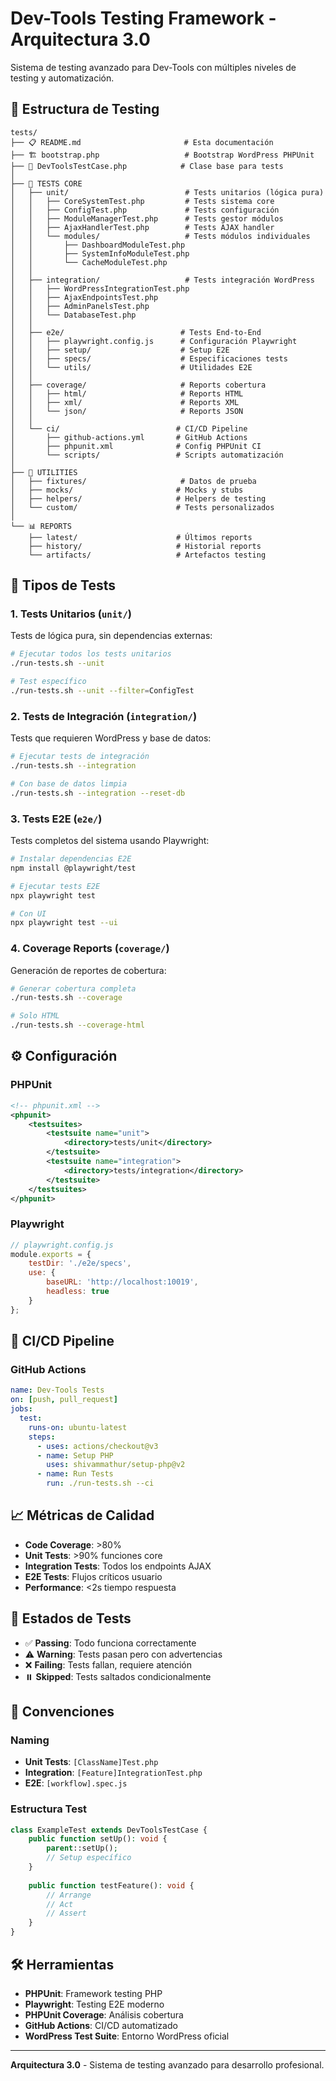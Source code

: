 # Dev-Tools Testing Framework - Arquitectura 3.0

Sistema de testing avanzado para Dev-Tools con múltiples niveles de testing y automatización.

## 📁 Estructura de Testing

```
tests/
├── 📋 README.md                       # Esta documentación
├── 🏗️ bootstrap.php                   # Bootstrap WordPress PHPUnit
├── 📝 DevToolsTestCase.php            # Clase base para tests
│
├── 🧪 TESTS CORE
│   ├── unit/                          # Tests unitarios (lógica pura)
│   │   ├── CoreSystemTest.php         # Tests sistema core
│   │   ├── ConfigTest.php             # Tests configuración
│   │   ├── ModuleManagerTest.php      # Tests gestor módulos
│   │   ├── AjaxHandlerTest.php        # Tests AJAX handler
│   │   └── modules/                   # Tests módulos individuales
│   │       ├── DashboardModuleTest.php
│   │       ├── SystemInfoModuleTest.php
│   │       └── CacheModuleTest.php
│   │
│   ├── integration/                   # Tests integración WordPress
│   │   ├── WordPressIntegrationTest.php
│   │   ├── AjaxEndpointsTest.php
│   │   ├── AdminPanelsTest.php
│   │   └── DatabaseTest.php
│   │
│   ├── e2e/                          # Tests End-to-End
│   │   ├── playwright.config.js      # Configuración Playwright
│   │   ├── setup/                    # Setup E2E
│   │   ├── specs/                    # Especificaciones tests
│   │   └── utils/                    # Utilidades E2E
│   │
│   ├── coverage/                     # Reports cobertura
│   │   ├── html/                     # Reports HTML
│   │   ├── xml/                      # Reports XML
│   │   └── json/                     # Reports JSON
│   │
│   └── ci/                          # CI/CD Pipeline
│       ├── github-actions.yml       # GitHub Actions
│       ├── phpunit.xml              # Config PHPUnit CI
│       └── scripts/                 # Scripts automatización
│
├── 🔧 UTILITIES
│   ├── fixtures/                     # Datos de prueba
│   ├── mocks/                       # Mocks y stubs
│   ├── helpers/                     # Helpers de testing
│   └── custom/                      # Tests personalizados
│
└── 📊 REPORTS
    ├── latest/                      # Últimos reports
    ├── history/                     # Historial reports
    └── artifacts/                   # Artefactos testing
```

## 🚀 Tipos de Tests

### 1. **Tests Unitarios** (`unit/`)
Tests de lógica pura, sin dependencias externas:
```bash
# Ejecutar todos los tests unitarios
./run-tests.sh --unit

# Test específico
./run-tests.sh --unit --filter=ConfigTest
```

### 2. **Tests de Integración** (`integration/`)
Tests que requieren WordPress y base de datos:
```bash
# Ejecutar tests de integración
./run-tests.sh --integration

# Con base de datos limpia
./run-tests.sh --integration --reset-db
```

### 3. **Tests E2E** (`e2e/`)
Tests completos del sistema usando Playwright:
```bash
# Instalar dependencias E2E
npm install @playwright/test

# Ejecutar tests E2E
npx playwright test

# Con UI
npx playwright test --ui
```

### 4. **Coverage Reports** (`coverage/`)
Generación de reportes de cobertura:
```bash
# Generar cobertura completa
./run-tests.sh --coverage

# Solo HTML
./run-tests.sh --coverage-html
```

## ⚙️ Configuración

### PHPUnit
```xml
<!-- phpunit.xml -->
<phpunit>
    <testsuites>
        <testsuite name="unit">
            <directory>tests/unit</directory>
        </testsuite>
        <testsuite name="integration">
            <directory>tests/integration</directory>
        </testsuite>
    </testsuites>
</phpunit>
```

### Playwright
```javascript
// playwright.config.js
module.exports = {
    testDir: './e2e/specs',
    use: {
        baseURL: 'http://localhost:10019',
        headless: true
    }
};
```

## 🔄 CI/CD Pipeline

### GitHub Actions
```yaml
name: Dev-Tools Tests
on: [push, pull_request]
jobs:
  test:
    runs-on: ubuntu-latest
    steps:
      - uses: actions/checkout@v3
      - name: Setup PHP
        uses: shivammathur/setup-php@v2
      - name: Run Tests
        run: ./run-tests.sh --ci
```

## 📈 Métricas de Calidad

- **Code Coverage**: >80%
- **Unit Tests**: >90% funciones core
- **Integration Tests**: Todos los endpoints AJAX
- **E2E Tests**: Flujos críticos usuario
- **Performance**: <2s tiempo respuesta

## 🚦 Estados de Tests

- ✅ **Passing**: Todo funciona correctamente
- ⚠️ **Warning**: Tests pasan pero con advertencias
- ❌ **Failing**: Tests fallan, requiere atención
- ⏸️ **Skipped**: Tests saltados condicionalmente

## 📝 Convenciones

### Naming
- **Unit Tests**: `[ClassName]Test.php`
- **Integration**: `[Feature]IntegrationTest.php`
- **E2E**: `[workflow].spec.js`

### Estructura Test
```php
class ExampleTest extends DevToolsTestCase {
    public function setUp(): void {
        parent::setUp();
        // Setup específico
    }
    
    public function testFeature(): void {
        // Arrange
        // Act  
        // Assert
    }
}
```

## 🛠️ Herramientas

- **PHPUnit**: Framework testing PHP
- **Playwright**: Testing E2E moderno
- **PHPUnit Coverage**: Análisis cobertura
- **GitHub Actions**: CI/CD automatizado
- **WordPress Test Suite**: Entorno WordPress oficial

---

**Arquitectura 3.0** - Sistema de testing avanzado para desarrollo profesional.
